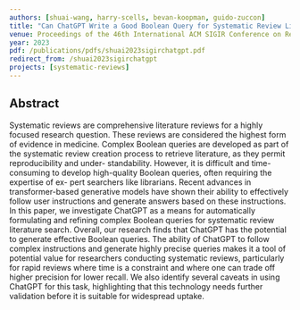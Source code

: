 ```yaml
---
authors: [shuai-wang, harry-scells, bevan-koopman, guido-zuccon]
title: "Can ChatGPT Write a Good Boolean Query for Systematic Review Literature Search?"
venue: Proceedings of the 46th International ACM SIGIR Conference on Research and Development in Information Retrieval (SIGIR 2023)
year: 2023
pdf: /publications/pdfs/shuai2023sigirchatgpt.pdf
redirect_from: /shuai2023sigirchatgpt
projects: [systematic-reviews]
---
```


## Abstract
Systematic reviews are comprehensive literature reviews for a highly focused research question. These reviews are considered the highest form of evidence in medicine. Complex Boolean queries are developed as part of the systematic review creation process to retrieve literature, as they permit reproducibility and under- standability. However, it is difficult and time-consuming to develop high-quality Boolean queries, often requiring the expertise of ex- pert searchers like librarians. Recent advances in transformer-based generative models have shown their ability to effectively follow user instructions and generate answers based on these instructions. In this paper, we investigate ChatGPT as a means for automatically formulating and refining complex Boolean queries for systematic review literature search. Overall, our research finds that ChatGPT has the potential to generate effective Boolean queries. The ability of ChatGPT to follow complex instructions and generate highly precise queries makes it a tool of potential value for researchers conducting systematic reviews, particularly for rapid reviews where time is a constraint and where one can trade off higher precision for lower recall. We also identify several caveats in using ChatGPT for this task, highlighting that this technology needs further validation before it is suitable for widespread uptake.